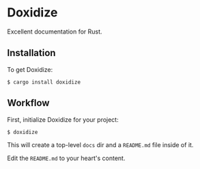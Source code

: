 # Doxidize

Excellent documentation for Rust.

## Installation

To get Doxidize:

```shell
$ cargo install doxidize
```

## Workflow

First, initialize Doxidize for your project:

```shell
$ doxidize
```

This will create a top-level `docs` dir and a `README.md` file inside of it.

Edit the `README.md` to your heart's content.